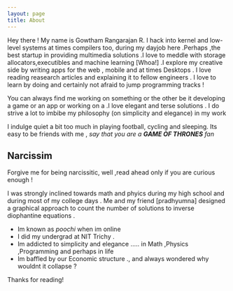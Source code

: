 ```yaml
---
layout: page
title: About
---
```

Hey there ! My name is Gowtham Rangarajan R. 
I hack into kernel and low-level systems at times compilers too, during my dayjob here .Perhaps ,the best startup in providing multimedia
solutions .I love to meddle with storage allocators,executibles and  machine learning [Whoa!] .I explore my creative side by writing apps for the web , mobile and at times Desktops . I love reading reasearch articles and  explaining it to fellow engineers . I love to learn by doing and certainly not afraid to jump programming tracks !


<p class="message">
  You can always find me working on something or the other be it developing a game or an app or working on a  .I love elegant and terse solutions . I do strive a lot to imbibe my philosophy (on simplicity and elegance) in my work
</p>

I indulge quiet a bit too much in playing football, cycling and sleeping. 
Its easy to be friends with me , *say that you are a **GAME OF THRONES** fan*

## Narcissim

<p class="message">
  Forgive me for being narcissitic, well ,read ahead only if you are curious enough ! 
</p>

I was strongly inclined towards math and phyics during my high school and during most of my college days .
Me and my friend \[pradhyumna\] designed a graphical approach to count the number of solutions to inverse diophantine equations .
* Im known as *poochi* when im online 
* I did my undergrad at NIT Trichy .
* Im addicted to simplicity and elegance ..... in Math ,Physics ,Programming and perhaps in life
* Im baffled by our Economic structure ., and always wondered why wouldnt it collapse ? 


Thanks for reading!


